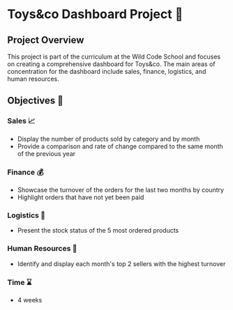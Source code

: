# Toys&co Dashboard Project 🚗

## Project Overview
This project is part of the curriculum at the Wild Code School and focuses on creating a comprehensive dashboard for Toys&co. The main areas of concentration for the dashboard include sales, finance, logistics, and human resources.

## Objectives 🎯

### Sales 📈
- Display the number of products sold by category and by month
- Provide a comparison and rate of change compared to the same month of the previous year

### Finance 💰
- Showcase the turnover of the orders for the last two months by country
- Highlight orders that have not yet been paid

### Logistics 🚚
- Present the stock status of the 5 most ordered products

### Human Resources 👥
- Identify and display each month's top 2 sellers with the highest turnover

### Time ⌛ 
- 4 weeks
